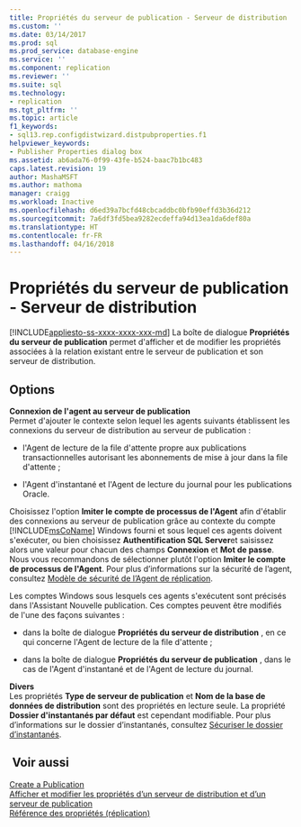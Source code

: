 ```yaml
---
title: Propriétés du serveur de publication - Serveur de distribution | Microsoft Docs
ms.custom: ''
ms.date: 03/14/2017
ms.prod: sql
ms.prod_service: database-engine
ms.service: ''
ms.component: replication
ms.reviewer: ''
ms.suite: sql
ms.technology:
- replication
ms.tgt_pltfrm: ''
ms.topic: article
f1_keywords:
- sql13.rep.configdistwizard.distpubproperties.f1
helpviewer_keywords:
- Publisher Properties dialog box
ms.assetid: ab6ada76-0f99-43fe-b524-baac7b1bc483
caps.latest.revision: 19
author: MashaMSFT
ms.author: mathoma
manager: craigg
ms.workload: Inactive
ms.openlocfilehash: d6ed39a7bcfd48cbcaddbc0bfb90effd3b36d212
ms.sourcegitcommit: 7a6df3fd5bea9282ecdeffa94d13ea1da6def80a
ms.translationtype: HT
ms.contentlocale: fr-FR
ms.lasthandoff: 04/16/2018
---
```

# <a name="publisher-properties---distributor"></a>Propriétés du serveur de publication - Serveur de distribution
[!INCLUDE[appliesto-ss-xxxx-xxxx-xxx-md](../../includes/appliesto-ss-xxxx-xxxx-xxx-md.md)]
  La boîte de dialogue **Propriétés du serveur de publication** permet d'afficher et de modifier les propriétés associées à la relation existant entre le serveur de publication et son serveur de distribution.  
  
## <a name="options"></a>Options  
 **Connexion de l'agent au serveur de publication**  
 Permet d'ajouter le contexte selon lequel les agents suivants établissent les connexions du serveur de distribution au serveur de publication :  
  
-   l'Agent de lecture de la file d'attente propre aux publications transactionnelles autorisant les abonnements de mise à jour dans la file d'attente ;  
  
-   l'Agent d'instantané et l'Agent de lecture du journal pour les publications Oracle.  
  
 Choisissez l'option **Imiter le compte de processus de l'Agent** afin d'établir des connexions au serveur de publication grâce au contexte du compte [!INCLUDE[msCoName](../../includes/msconame-md.md)] Windows fourni et sous lequel ces agents doivent s'exécuter, ou bien choisissez **Authentification SQL Server**et saisissez alors une valeur pour chacun des champs **Connexion** et **Mot de passe**. Nous vous recommandons de sélectionner plutôt l'option **Imiter le compte de processus de l'Agent**. Pour plus d’informations sur la sécurité de l’agent, consultez [Modèle de sécurité de l’Agent de réplication](../../relational-databases/replication/security/replication-agent-security-model.md).  
  
 Les comptes Windows sous lesquels ces agents s'exécutent sont précisés dans l'Assistant Nouvelle publication. Ces comptes peuvent être modifiés de l'une des façons suivantes :  
  
-   dans la boîte de dialogue **Propriétés du serveur de distribution** , en ce qui concerne l'Agent de lecture de la file d'attente ;  
  
-   dans la boîte de dialogue **Propriétés du serveur de publication** , dans le cas de l'Agent d'instantané et de l'Agent de lecture du journal.  
  
 **Divers**  
 Les propriétés **Type de serveur de publication** et **Nom de la base de données de distribution** sont des propriétés en lecture seule. La propriété **Dossier d'instantanés par défaut** est cependant modifiable. Pour plus d’informations sur le dossier d’instantanés, consultez [Sécuriser le dossier d’instantanés](../../relational-databases/replication/security/secure-the-snapshot-folder.md).  
  
## <a name="see-also"></a> Voir aussi  
 [Create a Publication](../../relational-databases/replication/publish/create-a-publication.md)   
 [Afficher et modifier les propriétés d’un serveur de distribution et d’un serveur de publication](../../relational-databases/replication/view-and-modify-distributor-and-publisher-properties.md)   
 [Référence des propriétés &#40;réplication&#41;](../../relational-databases/replication/properties-reference-replication.md)  
  
  

